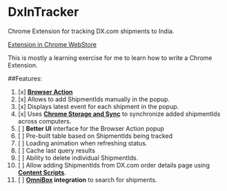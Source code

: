 DxInTracker
===========

Chrome Extension for tracking DX.com shipments to India.

[Extension in Chrome WebStore](https://chrome.google.com/webstore/detail/dx-shipment-tracker-for-i/kcdlapnkooffcjoamidhdbbcepoibbdj)

This is mostly a learning exercise for me to learn how to write a Chrome Extension.

##Features:
1. [x] [**Browser Action**](https://developer.chrome.com/extensions/browserAction)
  1. [x] Allows to add ShipmentIds manually in the popup.
  2. [x] Displays latest event for each shipment in the popup.
2. [x] Uses [**Chrome Storage and Sync**](https://developer.chrome.com/extensions/storage) to synchronize added shipmentIds across computers.
3. [ ] **Better UI** interface for the Browser Action popup
  1. [ ] Pre-built table based on ShipmentIds being tracked
  2. [ ] Loading animation when refreshing status.
  3. [ ] Cache last query results
  4. [ ] Ability to delete individual ShipmentIds.
4. [ ] Allow adding ShipmentIds from DX.com order details page using [**Content Scripts**](https://developer.chrome.com/extensions/content_scripts).
5. [ ] **[OmniBox](https://developer.chrome.com/extensions/omnibox) integration** to search for shipments.

